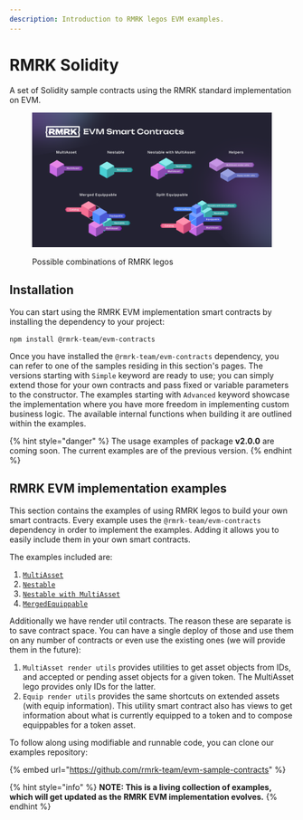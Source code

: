 ```yaml
---
description: Introduction to RMRK legos EVM examples.
---
```


# RMRK Solidity

A set of Solidity sample contracts using the RMRK standard implementation on EVM.

<figure><img src="../../.gitbook/assets/RMRK EVM Smart Contracts_rev3.png" alt=""><figcaption><p>Possible combinations of RMRK legos</p></figcaption></figure>

## Installation

You can start using the RMRK EVM implementation smart contracts by installing the dependency to your project:

```shell
npm install @rmrk-team/evm-contracts
```

Once you have installed the `@rmrk-team/evm-contracts` dependency, you can refer to one of the samples residing in this section's pages. The versions starting with `Simple` keyword are ready to use; you can simply extend those for your own contracts and pass fixed or variable parameters to the constructor. The examples starting with `Advanced` keyword showcase the implementation where you have more freedom in implementing custom business logic. The available internal functions when building it are outlined within the examples.

{% hint style="danger" %}
The usage examples of package **v2.0.0** are coming soon. The current examples are of the previous version.
{% endhint %}

## RMRK EVM implementation examples

This section contains the examples of using RMRK legos to build your own smart contracts. Every example uses the `@rmrk-team/evm-contracts` dependency in order to implement the examples. Adding it allows you to easily include them in your own smart contracts.

The examples included are:

1. [`MultiAsset`](multiasset.md)
2. [`Nestable`](nestable.md)
3. [`Nestable with MultiAsset`](nestable-with-multiasset.md)
4. [`MergedEquippable`](mergedequippable.md)

Additionally we have render util contracts. The reason these are separate is to save contract space. You can have a single deploy of those and use them on any number of contracts or even use the existing ones (we will provide them in the future):

1. `MultiAsset render utils` provides utilities to get asset objects from IDs, and accepted or pending asset objects for a given token. The MultiAsset lego provides only IDs for the latter.
2. `Equip render utils` provides the same shortcuts on extended assets (with equip information). This utility smart contract also has views to get information about what is currently equipped to a token and to compose equippables for a token asset.

To follow along using modifiable and runnable code, you can clone our examples repository:

{% embed url="https://github.com/rmrk-team/evm-sample-contracts" %}

{% hint style="info" %}
**NOTE: This is a living collection of examples, which will get updated as the RMRK EVM implementation evolves.**
{% endhint %}
